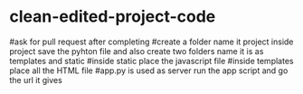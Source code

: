 # clean-edited-project-code
#ask for pull request after completing
#create a folder name it project inside project save the pyhton file and also create two folders name it is as templates and static
#inside static place the javascript file
#inside templates place all the HTML file
#app.py is used as server run the app script and go the url it gives
